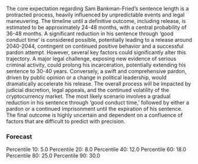 The core expectation regarding Sam Bankman-Fried’s sentence length is a protracted process, heavily influenced by unpredictable events and legal maneuvering. The timeline until a definitive outcome, including release, is estimated to be approximately 24-48 months, with a central probability of 36-48 months. A significant reduction in his sentence through ‘good conduct time’ is considered possible, potentially leading to a release around 2040-2044, contingent on continued positive behavior and a successful pardon attempt. However, several key factors could significantly alter this trajectory. A major legal challenge, exposing new evidence of serious criminal activity, could prolong his incarceration, potentially extending his sentence to 30-40 years. Conversely, a swift and comprehensive pardon, driven by public opinion or a change in political leadership, would dramatically accelerate his release. The overall process will be impacted by judicial discretion, legal appeals, and the continued volatility of the cryptocurrency market. The most likely scenario involves a gradual reduction in his sentence through ‘good conduct time,’ followed by either a pardon or a continued imprisonment until the expiration of his sentence. The final outcome is highly uncertain and dependent on a confluence of factors that are difficult to predict with precision.

### Forecast

Percentile 10: 5.0
Percentile 20: 8.0
Percentile 40: 12.0
Percentile 60: 18.0
Percentile 80: 25.0
Percentile 90: 30.0